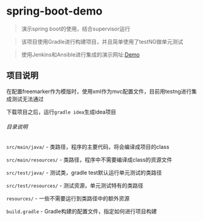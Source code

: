 # spring-boot-demo
> 演示spring boot的使用，结合supervisor运行

> 该项目使用Gradle进行构建项目，并且简单使用了testNG做单元测试

> 使用Jenkins和Ansible进行集成的演示网址:[Demo](http://120.25.209.132:8899/)


## 项目说明
在配置freemarker作为模版时，使用xml作为mvc配置文件，目前用testng进行集成测试无法通过

下载项目之后，运行`gradle idea`生成idea项目

###### 目录说明

`src/main/java/` - 类路径，程序的主要代码，将会编译成项目的class

`src/main/resources/` - 类路径，程序中不需要编译成class的资源文件

`src/test/java/` - 测试类，gradle test默认运行单元测试的类路径

`src/test/resources/` - 测试资源，单元测试特有的类路径

`resources/` - 一些不需要运行到类路径中的额外资源

`build.gradle` - Gradle构建的配置文件，指定如何进行项目构建
